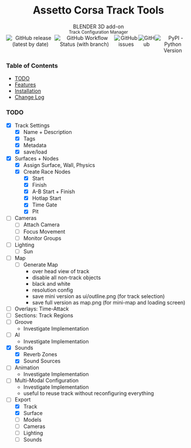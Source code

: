 <div align="center" style="display: flex; flex-direction: column; align-items: center; justify-content: center;">
  <h1>Assetto Corsa Track Tools</h1>
  <div>BLENDER 3D add-on</div>
  <div><sup>Track Configuration Manager</sup></div>
  <div style="display: flex; flex-direction: row;">
    <img alt="GitHub release (latest by date)" src="https://img.shields.io/github/v/release/nendotools/ac-track-tools?style=flat-square">
    <img alt="GitHub Workflow Status (with branch)" src="https://img.shields.io/github/actions/workflow/status/nendotools/ac-track-tools/linting.yml?style=flat-square">
    <img alt="GitHub issues" src="https://img.shields.io/github/issues-raw/nendotools/ac-track-tools?style=flat-square">
    <img alt="GitHub" src="https://img.shields.io/github/license/nendotools/ac-track-tools?style=flat-square">
    <img alt="PyPI - Python Version" src="https://img.shields.io/pypi/pyversions/fake-bpy-module-latest?style=flat-square">
  </div>
</div>

### Table of Contents

- [TODO](#todo)
- [Features](#features)
- [Installation](#installation)
- [Change Log](#change-log)

### TODO

- [x] Track Settings
  - [x] Name + Description
  - [x] Tags
  - [x] Metadata
  - [x] save/load
- [x] Surfaces + Nodes
  - [x] Assign Surface, Wall, Physics
  - [x] Create Race Nodes
    - [x] Start
    - [x] Finish
    - [x] A-B Start + Finish
    - [x] Hotlap Start
    - [x] Time Gate
    - [x] Pit
- [ ] Cameras
  - [ ] Attach Camera
  - [ ] Focus Movement
  - [ ] Monitor Groups
- [ ] Lighting
  - [ ] Sun
- [ ] Map
  - [ ] Generate Map
    - over head view of track
    - disable all non-track objects
    - black and white
    - resolution config
    - save mini version as ui/outline.png (for track selection)
    - save full version as map.png (for mini-map and loading screen)
- [ ] Overlays: Time-Attack
- [ ] Sections: Track Regions
- [ ] Groove
  - Investigate Implementation
- [ ] AI
  - Investigate Implementation
- [x] Sounds
  - [x] Reverb Zones
  - [x] Sound Sources
- [ ] Animation
  - Investigate Implementation
- [ ] Multi-Modal Configuration
  - Investigate Implementation
  - useful to reuse track without reconfiguring everything
- [ ] Export
  - [x] Track
  - [x] Surface
  - [ ] Models
  - [ ] Cameras
  - [ ] Lighting
  - [ ] Sounds
